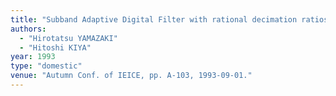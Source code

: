 ```yaml
---
title: "Subband Adaptive Digital Filter with rational decimation ratios"
authors:
  - "Hirotatsu YAMAZAKI"
  - "Hitoshi KIYA"
year: 1993
type: "domestic"
venue: "Autumn Conf. of IEICE, pp. A-103, 1993-09-01."
---
```

